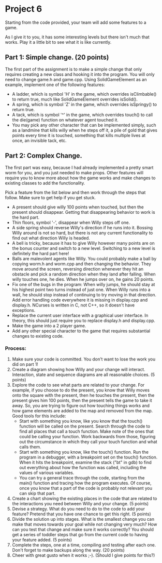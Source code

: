 # Project 6

Starting from the code provided, your team will add some features to a game.

As I give it to you, it has some interesting levels but there isn't much that works. Play it a little bit to see what it is like currently.

## Part 1: Simple change. (20 points)

The first part of the assignment is to make a simple change that only requires creating a new class and hooking it into the program. You will only need to change game.h and game.cpp. Using SolidGameElement as an example, implement one of the following features:

*    A ladder, which is symbol 'H' in the game, which overrides isClimbable() to return true, much like SolidGameElement overrides isSolid().
*    A spring, which is symbol 'Z' in the game, which overrides isSpringy() to return true.
*    A tack, which is symbol '^' in the game, which overrides touch() to call the die(game) function on whatever agent touched it.
*    You may pick any other character that can be implemented simply, such as a landmine that kills willy when he steps off it, a pile of gold that gives points every time it is touched, something that kills multiple lives at once, an invisible tack, etc.

## Part 2: Complex Change.

The first part was easy, because I had already implemented a pretty smart worm for you, and you just needed to make props. Other features will require you to know more about how the game works and make changes to existing classes to add the functionality.

Pick a feature from the list below and then work through the steps that follow. Make sure to get help if you get stuck.

*    A present should give willy 100 points when touched, but then the present should disappear. Getting that disappearing behavior to work is the hard part.
*    Thin floors, symbol '-', disappear when Willy steps off one.
*    A side spring should reverse Willy's direction if he runs into it. Bossing Willy around is not so hard, but there is not any current functionality to find out what direction Willy is headed.
*    A bell is tricky, because it has to give Willy however many points are on the bonus counter and switch to a new level. Switching to a new level is definitely the hard part here!
*    Balls are malevolent agents like Willy. You could probably make a ball by copying worm.h and worm.cpp and then changing the behavior. They move around the screen, reversing direction whenever they hit an obstacle and pick a random direction when they land after falling. When willy touches one, he dies. When he jumps over on, he gains 20 points.
*    Fix one of the bugs in the program: When willy jumps, he should stay at his highest point two turns instead of just one. When Willy runs into a wall, he should stop instead of continuing to try moving in that direction. Add error handling code everywhere it is missing in display.cpp and display.h. NCurses is written in C, not C++, so it doesn't have exceptions.
*    Replace the current user interface with a graphical user interface. In theory, this should just require you to replace display.h and display.cpp.
*    Make the game into a 2 player game.
*    Add any other special character to the game that requires substantial changes to existing code.

### Process:

1. Make sure your code is committed. You don't want to lose the work you did on part 1!
2. Create a diagram showing how Willy and your change will interact. Interaction, state and sequence diagrams are all reasonable choices. (5 points)
3. Explore the code to see what parts are related to your change. For example, if you choose to do the present, you know that Willy moves onto the square with the present, then he touches the present, then the present gives him 100 points, then the present tells the game to take it away. So, you are trying to figure out how touching things works and how game elements are added to the map and removed from the map. Good tools for this include:
    * Start with something you know, like you know that the touch() function will be called on the present. Search through the code to find all places that call a touch function. Make note of the ones that could be calling your function. Work backwards from those, figuring out the circumstance in which they call your touch function and what calls them.
    * Start with something you know, like the touch() function. Run the program in a debugger, with a breakpoint set on the touch() function. When it hits the breakpoint, examine the stack ("bt" in gdb) to find out everything about how the function was called, including the values of various variables.
    * You can try a general trace through the code, starting from the main() function and tracing how the program executes. Of course, once you know that a part of the code is probably not relevant you can skip that part.
4.   Create a chart showing the existing places in the code that are related to the interactions you need between Willy and your change. (5 points)
5.  Devise a strategy. What do you need to do to the code to add your feature? Pretend that you have one chance to get this right. (5 points)
6.  Divide the solution up into stages. What is the smallest change you can make that moves towards your goal while not changing very much? How can you test that change and make sure it works correctly? You should get a series of toddler steps that go from the current code to having your feature added. (5 points)
7.  Complete the steps, one at a time, compiling and testing after each one. Don't forget to make backups along the way. (20 points)
8.  Cheer with great gusto when it works ;-). (Should I give points for this?)
